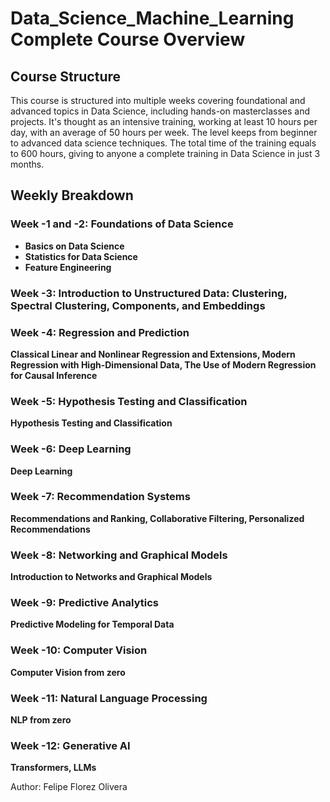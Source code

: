 # Data_Science_Machine_Learning Complete Course Overview

## Course Structure
This course is structured into multiple weeks covering foundational and advanced topics in Data Science, including hands-on masterclasses and projects. It's thought as an intensive training, working at least 10 hours per day, with an average of 50 hours per week. The level keeps from beginner to advanced data science techniques. The total time of the training equals to 600 hours, giving to anyone a complete training in Data Science in just 3 months.

## Weekly Breakdown

### Week -1 and -2: Foundations of Data Science
- **Basics on Data Science**  
- **Statistics for Data Science**
- **Feature Engineering**

### Week -3: **Introduction to Unstructured Data: Clustering, Spectral Clustering, Components, and Embeddings** 

### Week -4: Regression and Prediction
**Classical Linear and Nonlinear Regression and Extensions, Modern Regression with High-Dimensional Data, The Use of Modern Regression for Causal Inference**

### Week -5: Hypothesis Testing and Classification
**Hypothesis Testing and Classification**

### Week -6: Deep Learning
**Deep Learning**

### Week -7: Recommendation Systems
**Recommendations and Ranking, Collaborative Filtering, Personalized Recommendations**

### Week -8: Networking and Graphical Models
**Introduction to Networks and Graphical Models**

### Week -9: Predictive Analytics
**Predictive Modeling for Temporal Data**

### Week -10: Computer Vision
**Computer Vision from zero**

### Week -11: Natural Language Processing
**NLP from zero**

### Week -12: Generative AI
**Transformers, LLMs**

Author: Felipe Florez Olivera
